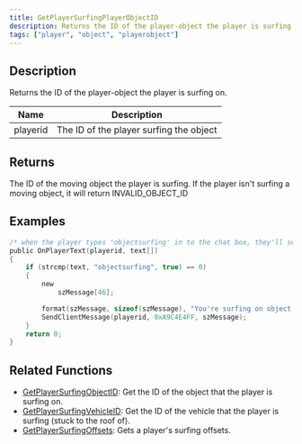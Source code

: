 ```yaml
---
title: GetPlayerSurfingPlayerObjectID
description: Returns the ID of the player-object the player is surfing on.
tags: ["player", "object", "playerobject"]
---
```


<VersionWarn version='omp v1.1.0.2612' />

## Description

Returns the ID of the player-object the player is surfing on.

| Name     | Description                             |
| -------- | --------------------------------------- |
| playerid | The ID of the player surfing the object |

## Returns

The ID of the moving object the player is surfing. If the player isn't surfing a moving object, it will return INVALID_OBJECT_ID

## Examples

```c
/* when the player types 'objectsurfing' in to the chat box, they'll see this.*/
public OnPlayerText(playerid, text[])
{
    if (strcmp(text, "objectsurfing", true) == 0)
    {
        new
            szMessage[46];

        format(szMessage, sizeof(szMessage), "You're surfing on object #%d.", GetPlayerSurfingPlayerObjectID(playerid));
        SendClientMessage(playerid, 0xA9C4E4FF, szMessage);
    }
    return 0;
}
```

## Related Functions

- [GetPlayerSurfingObjectID](GetPlayerSurfingObjectID): Get the ID of the object that the player is surfing on.
- [GetPlayerSurfingVehicleID](GetPlayerSurfingVehicleID): Get the ID of the vehicle that the player is surfing (stuck to the roof of).
- [GetPlayerSurfingOffsets](GetPlayerSurfingOffsets): Gets a player's surfing offsets.
